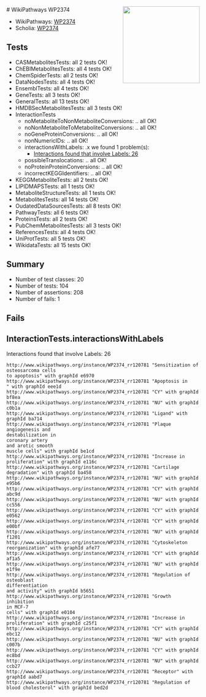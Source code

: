 <img style="float: right; width: 200px" src="https://upload.wikimedia.org/wikipedia/commons/thumb/8/83/Wplogo_with_text_500.png/640px-Wplogo_with_text_500.png" />
# WikiPathways WP2374

* WikiPathways: [WP2374](https://new.wikipathways.org/pathways/WP2374)
* Scholia: [WP2374](https://scholia.toolforge.org/wikipathways/WP2374)
## Tests
* CASMetabolitesTests: all 2 tests OK!
* ChEBIMetabolitesTests: all 4 tests OK!
* ChemSpiderTests: all 2 tests OK!
* DataNodesTests: all 4 tests OK!
* EnsemblTests: all 4 tests OK!
* GeneTests: all 3 tests OK!
* GeneralTests: all 13 tests OK!
* HMDBSecMetabolitesTests: all 3 tests OK!
* InteractionTests
    * noMetaboliteToNonMetaboliteConversions: .. all OK!
    * noNonMetaboliteToMetaboliteConversions: .. all OK!
    * noGeneProteinConversions: .. all OK!
    * nonNumericIDs: .. all OK!
    * interactionsWithLabels: .x we found 1 problem(s):
        * [Interactions found that involve Labels: 26](#fe97a8dd)
    * possibleTranslocations: .. all OK!
    * noProteinProteinConversions: .. all OK!
    * incorrectKEGGIdentifiers: .. all OK!
* KEGGMetaboliteTests: all 2 tests OK!
* LIPIDMAPSTests: all 1 tests OK!
* MetaboliteStructureTests: all 1 tests OK!
* MetabolitesTests: all 14 tests OK!
* OudatedDataSourcesTests: all 8 tests OK!
* PathwayTests: all 6 tests OK!
* ProteinsTests: all 2 tests OK!
* PubChemMetabolitesTests: all 3 tests OK!
* ReferencesTests: all 4 tests OK!
* UniProtTests: all 5 tests OK!
* WikidataTests: all 15 tests OK!


## Summary

* Number of test classes: 20
* Number of tests: 104
* Number of assertions: 208
* Number of fails: 1

## Fails

<a name="fe97a8dd" />

## InteractionTests.interactionsWithLabels

Interactions found that involve Labels: 26
```
http://www.wikipathways.org/instance/WP2374_rr120781 "Sensitization of 
osteosarcoma cells
to apoptosis" with graphId e6970
http://www.wikipathways.org/instance/WP2374_rr120781 "Apoptosis in 
" with graphId eee1d
http://www.wikipathways.org/instance/WP2374_rr120781 "CY" with graphId bf8ea
http://www.wikipathways.org/instance/WP2374_rr120781 "NU" with graphId c0b1a
http://www.wikipathways.org/instance/WP2374_rr120781 "Ligand" with graphId ba714
http://www.wikipathways.org/instance/WP2374_rr120781 "Plaque
angiogenesis and 
destabilization in
coronary artery
and arotic smooth
muscle cells" with graphId be1cd
http://www.wikipathways.org/instance/WP2374_rr120781 "Increase in 
proliferation" with graphId e116c
http://www.wikipathways.org/instance/WP2374_rr120781 "Cartilage
degradation" with graphId ba458
http://www.wikipathways.org/instance/WP2374_rr120781 "NU" with graphId e95b6
http://www.wikipathways.org/instance/WP2374_rr120781 "CY" with graphId abc9d
http://www.wikipathways.org/instance/WP2374_rr120781 "NU" with graphId cc556
http://www.wikipathways.org/instance/WP2374_rr120781 "CY" with graphId e0562
http://www.wikipathways.org/instance/WP2374_rr120781 "CY" with graphId e00bf
http://www.wikipathways.org/instance/WP2374_rr120781 "NU" with graphId f1201
http://www.wikipathways.org/instance/WP2374_rr120781 "Cytoskeleton
reorganization" with graphId afe77
http://www.wikipathways.org/instance/WP2374_rr120781 "CY" with graphId af1a5
http://www.wikipathways.org/instance/WP2374_rr120781 "NU" with graphId e1f9e
http://www.wikipathways.org/instance/WP2374_rr120781 "Regulation of 
osteoblast
differentiation
and activity" with graphId b5651
http://www.wikipathways.org/instance/WP2374_rr120781 "Growth
inhibition
in MCF-7
cells" with graphId e0104
http://www.wikipathways.org/instance/WP2374_rr120781 "Increase in 
proliferation" with graphId c25f1
http://www.wikipathways.org/instance/WP2374_rr120781 "CY" with graphId ebc12
http://www.wikipathways.org/instance/WP2374_rr120781 "NU" with graphId c007b
http://www.wikipathways.org/instance/WP2374_rr120781 "CY" with graphId ec8bd
http://www.wikipathways.org/instance/WP2374_rr120781 "NU" with graphId ccb27
http://www.wikipathways.org/instance/WP2374_rr120781 "Receptor" with graphId aabd7
http://www.wikipathways.org/instance/WP2374_rr120781 "Regulation of
blood cholesterol" with graphId bed2d
```

